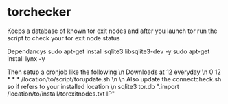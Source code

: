 # torchecker
Keeps a database of known tor exit nodes and after you launch tor run the script to check your tor exit node status

Dependancys
sudo apt-get install sqlite3 libsqlite3-dev -y
sudo apt-get install lynx -y

Then setup a cronjob like the following \n
Downloads at 12 everyday \n
0 12 * * * /location/to/script/torupdate.sh \n
\n
Also update the connectcheck.sh so if refers to your installed location \n
sqlite3 tor.db ".import /location/to/install/torexitnodes.txt IP"
